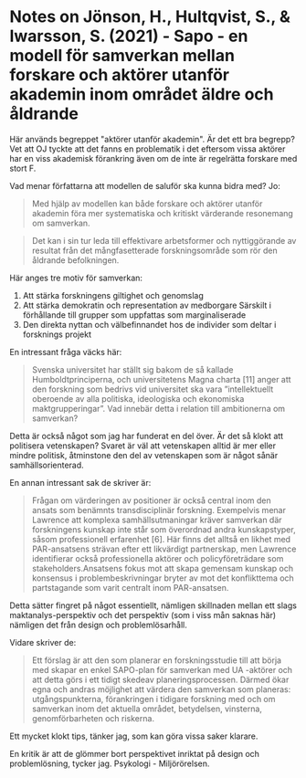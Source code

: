 # Notes on Jönson, H., Hultqvist, S., & Iwarsson, S. (2021) - Sapo - en modell för samverkan mellan forskare och aktörer utanför akademin inom området äldre och åldrande


Här används begreppet "aktörer utanför akademin". Är det ett bra begrepp? Vet att OJ tyckte att det fanns en problematik i det eftersom vissa aktörer har en viss akademisk förankring även om de inte är regelrätta forskare med stort F.

Vad menar författarna att modellen de saluför ska kunna bidra med? Jo:

> Med hjälp av modellen kan både forskare och aktörer utanför akademin föra mer systematiska och kritiskt värderande resonemang om samverkan. 

> Det kan i sin tur leda till effektivare arbetsformer och nyttiggörande av resultat från det mångfasetterade forskningsområde som rör den åldrande befolkningen.

Här anges tre motiv för samverkan:
1. Att stärka forskningens giltighet och genomslag 
2. Att stärka demokratin och representation av medborgare
Särskilt i förhållande till grupper som uppfattas
som marginaliserade
3. Den direkta nyttan och välbefinnandet hos de individer som deltar i forsknings­
projekt

En intressant fråga väcks här:

> Svenska universitet har ställt sig bakom de så kallade Humboldtprinciperna, och universitetens Magna charta [11] anger att den forskning som bedrivs vid universitet ska vara ”intellektuellt oberoende av alla politiska, ideologiska och ekonomiska maktgrupperingar”. Vad innebär detta i relation till ambitionerna om samverkan?

Detta är också något som jag har funderat en del över. Är det så klokt att politisera vetenskapen? Svaret är väl att vetenskapen alltid är mer eller mindre politisk, åtminstone den del av vetenskapen som är något sånär samhällsorienterad.

En annan intressant sak de skriver är:

> Frågan om värderingen av positioner är också central inom den ansats som benämnts transdisciplinär forskning. Exempelvis menar Lawrence att komplexa samhällsutmaningar kräver samverkan där forskningens kunskap inte står som överordnad andra kunskapstyper, såsom professionell erfarenhet [6]. Här finns det alltså en likhet med PAR-ansatsens strävan efter ett likvärdigt partnerskap, men Lawrence identifierar också professionella aktörer och policyföreträdare som stakeholders.Ansatsens fokus mot att skapa gemensam kunskap och konsensus i problembeskrivningar bryter av mot det konflikttema och partstagande som varit centralt inom PAR-ansatsen.

Detta sätter fingret på något essentiellt, nämligen skillnaden mellan ett slags maktanalys-perspektiv och det perspektiv (som i viss mån saknas här) nämligen det från design och problemlösarhåll.

Vidare skriver de:

> Ett förslag är att den som planerar en forskningsstudie till att börja med skapar en enkel SAPO-plan för samverkan med UA -aktörer och att detta görs i ett tidigt skedeav planeringsprocessen. Därmed ökar egna och andras möjlighet att värdera den samverkan som planeras: utgångspunkterna, förankringen i tidigare forskning med och om samverkan inom det aktuella området, betydelsen, vinsterna, genomförbarheten och riskerna.

Ett mycket klokt tips, tänker jag, som kan göra vissa saker klarare.

En kritik är att de glömmer bort perspektivet inriktat på design och problemlösning, tycker jag. Psykologi - Miljörörelsen.
